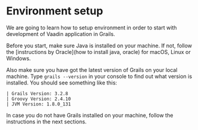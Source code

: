# Environment setup

We are going to learn how to setup environment in order to start with development of Vaadin application in Grails.

Before you start, make sure Java is installed on your machine. If not, follow the [instructions by Oracle](how to install java, oracle) for macOS, Linux or Windows.

Also make sure you have got the latest version of Grails on your local machine. Type `grails --version` in your console to find out what version is installed. You should see something like this:

```
| Grails Version: 3.2.8
| Groovy Version: 2.4.10
| JVM Version: 1.8.0_131
```

In case you do not have Grails installed on your machine, follow the instructions in the next sections.

